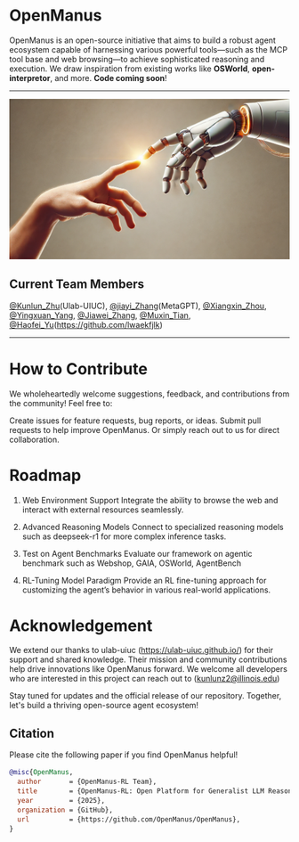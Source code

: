 # OpenManus

OpenManus is an open-source initiative that aims to build a robust agent ecosystem capable of harnessing various powerful tools—such as the MCP tool base and web browsing—to achieve sophisticated reasoning and execution. We draw inspiration from existing works like **OSWorld**, **open-interpretor**, and more. **Code coming soon**!

---

<div style="display: flex; justify-content: center;">
  <div style="width: 100; transform: scale(1.0);">
    <img src="assets/manus.jpg" style="width: 100%;" alt="marble">
  </div>
</div>



## Current Team Members
[@Kunlun_Zhu](https://github.com/Kunlun-Zhu)(Ulab-UIUC), [@jiayi_Zhang](https://github.com/didiforgithub)(MetaGPT), [@Xiangxin_Zhou](https://github.com/zhouxiangxin1998), [@Yingxuan_Yang](https://github.com/zoe-yyx), [@Jiawei_Zhang](https://github.com/CharlieDreemur), [@Muxin_Tian](https://github.com/realtmxi), [@Haofei_Yu](Ulab-UIUC)(https://github.com/lwaekfjlk)

---

# How to Contribute
We wholeheartedly welcome suggestions, feedback, and contributions from the community! Feel free to:

Create issues for feature requests, bug reports, or ideas.
Submit pull requests to help improve OpenManus.
Or simply reach out to us for direct collaboration.

# Roadmap
1. Web Environment Support
Integrate the ability to browse the web and interact with external resources seamlessly.

2. Advanced Reasoning Models
Connect to specialized reasoning models such as deepseek-r1 for more complex inference tasks.

3. Test on Agent Benchmarks
Evaluate our framework on agentic benchmark such as Webshop, GAIA, OSWorld, AgentBench

4. RL-Tuning Model Paradigm
Provide an RL fine-tuning approach for customizing the agent’s behavior in various real-world applications.

# Acknowledgement
We extend our thanks to ulab-uiuc (https://ulab-uiuc.github.io/) for their support and shared knowledge. Their mission and community contributions help drive innovations like OpenManus forward.
We welcome all developers who are interested in this project can reach out to (kunlunz2@illinois.edu)

Stay tuned for updates and the official release of our repository. Together, let's build a thriving open-source agent ecosystem!

## Citation
Please cite the following paper if you find OpenManus helpful!
```bibtex
@misc{OpenManus,
  author       = {OpenManus-RL Team},
  title        = {OpenManus-RL: Open Platform for Generalist LLM Reasoning Agents with RL optimization},
  year         = {2025},
  organization = {GitHub},
  url          = {https://github.com/OpenManus/OpenManus},
}
```
